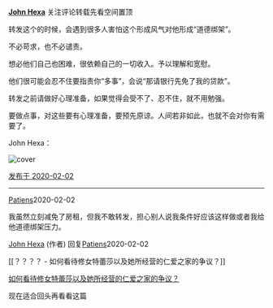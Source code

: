 [**John Hexa**](https://www.zhihu.com/people/mcbig)
关注评论转载先看空间置顶
>
转发这个的时候，会遇到很多人害怕这个形成风气对他形成“道德绑架”。  
  >
不必苛求，也不必谴责。  
  >
想必他们自己也困难，很依赖自己的一切收入。予以理解和宽慰。  
  >
他们很可能会忍不住要指责你“多事”，会说“那请银行先免了我的贷款”。  
  >
转发之前请做好心理准备，如果觉得会受不了、忍不住，就不用勉强。  
  >
要做点事，对这些要有心理准备，要预先原谅。人间若非如此，也就不会对你有需要了。
>>
John Hexa：
>>
![cover](https://pic4.zhimg.com/50/v2-7020c7993f008429052126796583a02a_xl.jpg)

[发布于 2020-02-02](https://www.zhihu.com/pin/1207324914753323008)

---

[Patiens](https://www.zhihu.com/people/daxiaoda)2020-02-02
>
我虽然立刻减免了房租，但我不敢转发，担心别人说我条件好应该这样做或者我给他道德绑架压力。

  [John Hexa](https://www.zhihu.com/people/mcbig)​ (作者) 回复[Patiens](https://www.zhihu.com/people/daxiaoda)2020-02-02
>
[[？？？？ - 如何看待修女特蕾莎以及她所经营的仁爱之家的争议？]]
>
[如何看待修女特蕾莎以及她所经营的仁爱之家的争议？](https://www.zhihu.com/question/24064243/answer/533635981)  
  >
现在适合回头再看看这篇
  
